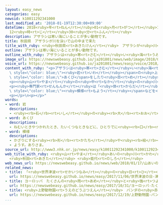 ```yaml
---
layout: easy_news
categories: easy
newsid: k10011292341000
last_modified_at: '2018-01-19T12:30:00+09:00'
datetime: 2018<ruby>年<rt>ねん</rt></ruby>01<ruby>月<rt>がつ</rt></ruby>19<ruby>日<rt>にち</rt></ruby>
  12<ruby>時<rt>じ</rt></ruby>30<ruby>分<rt>ふん</rt></ruby>
description: アザラシは寒い海にいることが多い動物です。
title: 秋田県　アザラシが川を泳いで山の中まで来た
title_with_ruby: <ruby>秋田県<rt>あきたけん</rt></ruby>　アザラシが<ruby>川<rt>かわ</rt></ruby>を<ruby>泳<rt>およ</rt></ruby>いで<ruby>山<rt>やま</rt></ruby>の<ruby>中<rt>なか</rt></ruby>まで<ruby>来<rt>き</rt></ruby>た
outline: アザラシは寒い海にいることが多い動物です。
outline_with_ruby: アザラシは<ruby>寒<rt>さむ</rt></ruby>い<ruby>海<rt>うみ</rt></ruby>にいることが<ruby>多<rt>おお</rt></ruby>い<ruby>動物<rt>どうぶつ</rt></ruby>です。
image_url: https://newswebeasy.github.io/ja201801/news/web/image/2018/01/17/K10011292341_1801172100_1801172103_01_03.jpg
voice_url: https://newswebeasy.github.io/ja201801/news/easy/voice/2018/01/19/k10011292341000.mp3
content_with_ruby: "<p>アザラシは<ruby>寒<rt>さむ</rt></ruby>い<ruby>海<rt>うみ</rt></ruby>にいることが<ruby>多<rt>おお</rt></ruby>い<ruby>動物<rt>どうぶつ</rt></ruby>です。１７<ruby>日<rt>にち</rt></ruby>の<ruby>朝<rt>あさ</rt></ruby>、<ruby>秋田県<rt>あきたけん</rt></ruby><ruby>能代市<rt>のしろし</rt></ruby>の<ruby>山<rt>やま</rt></ruby>の<ruby>中<rt>なか</rt></ruby>の<ruby>川<rt>かわ</rt></ruby>でアザラシが<ruby>見<rt>み</rt></ruby>つかりました。<ruby>見<rt>み</rt></ruby>つかった<ruby>場所<rt>ばしょ</rt></ruby>は<ruby>海<rt>うみ</rt></ruby>から３０ｋｍもありました。アザラシは、<ruby>川<rt>かわ</rt></ruby>の<ruby>中<rt>なか</rt></ruby>の<span\
  \ style=\"color: blue;\"><ruby>岩<rt>いわ</rt></ruby></span>の<ruby>上<rt>うえ</rt></ruby>で<ruby>横<rt>よこ</rt></ruby>になって、<ruby>時々<rt>ときどき</rt></ruby><span\
  \ style=\"color: blue;\">あくび</span>をしたり<ruby>目<rt>め</rt></ruby>を<ruby>細<rt>ほそ</rt></ruby>くしたりしています。</p>\n\
  <p><ruby>山<rt>やま</rt></ruby>の<ruby>中<rt>なか</rt></ruby>の<ruby>川<rt>かわ</rt></ruby>でアザラシが<ruby>見<rt>み</rt></ruby>つかるのは<ruby>珍<rt>めずら</rt></ruby>しいことです。<ruby>近<rt>ちか</rt></ruby>くに<ruby>住<rt>す</rt></ruby>んでいる<ruby>人<rt>ひと</rt></ruby>たちがアザラシを<ruby>見<rt>み</rt></ruby>に<ruby>来<rt>き</rt></ruby>て、<ruby>写真<rt>しゃしん</rt></ruby>を<ruby>撮<rt>と</rt></ruby>ったりしていました。６<ruby>歳<rt>さい</rt></ruby>の<ruby>男<rt>おとこ</rt></ruby>の<ruby>子<rt>こ</rt></ruby>は「<ruby>横<rt>よこ</rt></ruby>になっていてかわいかったです」と<ruby>話<rt>はな</rt></ruby>していました。</p>\n\
  <p><ruby>専門家<rt>せんもんか</rt></ruby>は「<ruby>体<rt>からだ</rt></ruby>の<ruby>大<rt>おお</rt></ruby>きさや<span\
  \ style=\"color: blue;\"><ruby>模様<rt>もよう</rt></ruby></span>などを<ruby>見<rt>み</rt></ruby>ると、<ruby>若<rt>わか</rt></ruby>いゴマフアザラシだと<ruby>思<rt>おも</rt></ruby>います。<ruby>北海道<rt>ほっかいどう</rt></ruby>の<ruby>海岸<rt>かいがん</rt></ruby>に<ruby>向<rt>む</rt></ruby>かう<ruby>途中<rt>とちゅう</rt></ruby>で、<ruby>川<rt>かわ</rt></ruby>に<ruby>入<rt>はい</rt></ruby>ってしまったのかもしれません」と<ruby>言<rt>い</rt></ruby>っています。</p>\n\
  <p></p>\n<p></p>"
words:
- word: 岩
  descriptions:
  - <ruby><rb>石</rb><rt>いし</rt></ruby>の<ruby><rb>大</rb><rt>おお</rt></ruby>きなもの。<ruby><rb>岩石</rb><rt>がんせき</rt></ruby>。
- word: あくび
  descriptions:
  - ねむいときやつかれたとき、たいくつなときなどに、ひとりでに<ruby><rb>口</rb><rt>くち</rt></ruby>が<ruby><rb>開</rb><rt>あ</rt></ruby>いてでる<ruby><rb>大</rb><rt>おお</rt></ruby>きな<ruby><rb>息</rb><rt>いき</rt></ruby>。
- word: 模様
  descriptions:
  - かざりにする<ruby><rb>形</rb><rt>かたち</rt></ruby>や<ruby><rb>絵</rb><rt>え</rt></ruby>。
  - ようす。ありさま。
source_url: http://www3.nhk.or.jp/news/easy/k10011292341000/k10011292341000.html
web_title_with_ruby: <ruby>山<rt>やま</rt></ruby>あいの<ruby>川<rt>かわ</rt></ruby>に<ruby>アザラシ<rt>あざらし</rt></ruby><ruby>出現<rt>しゅつげん</rt></ruby>で<ruby>話題<rt>わだい</rt></ruby>に
  <ruby>秋田<rt>あきた</rt></ruby> <ruby>能代<rt>のしろ</rt></ruby>
web_news_url: https://newswebeasy.github.io/news/web/2018/01/17/山あいの川にアザラシ出現で話題に-秋田-能代
related_news:
- title: 「<ruby>世界津波<rt>せかいつなみ</rt></ruby>の<ruby>日<rt>ひ</rt></ruby>」　<ruby>津波<rt>つなみ</rt></ruby>から<ruby>逃<rt>に</rt></ruby>げる<ruby>練習<rt>れんしゅう</rt></ruby>などを<ruby>行<rt>おこな</rt></ruby>った
  url: https://newswebeasy.github.io/news/easy/2017/11/06/世界津波の日-津波から逃げる練習などを行った
- title: ヨーロッパ　たくさんの<ruby>雨<rt>あめ</rt></ruby>と<ruby>強<rt>つよ</rt></ruby>い<ruby>風<rt>かぜ</rt></ruby>で５<ruby>人<rt>にん</rt></ruby><ruby>亡<rt>な</rt></ruby>くなる
  url: https://newswebeasy.github.io/news/easy/2017/10/31/ヨーロッパ-たくさんの雨と強い風で5人亡くなる
- title: <ruby>上野動物園<rt>うえのどうぶつえん</rt></ruby>　パンダの<ruby>赤<rt>あか</rt></ruby>ちゃんを<ruby>見<rt>み</rt></ruby>ることができるようになる
  url: https://newswebeasy.github.io/news/easy/2017/12/19/上野動物園-パンダの赤ちゃんを見ることができるようになる
...
```

